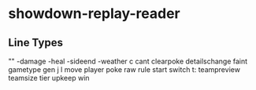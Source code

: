 # showdown-replay-reader

## Line Types

""
-damage
-heal
-sideend
-weather
c
cant
clearpoke
detailschange
faint
gametype
gen
j
l
move
player
poke
raw
rule
start
switch
t:
teampreview
teamsize
tier
upkeep
win

